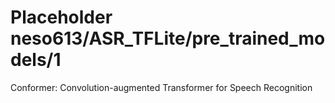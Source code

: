 # Placeholder neso613/ASR_TFLite/pre_trained_models/1
Conformer: Convolution-augmented Transformer for Speech Recognition

<!-- dataset: LibriSpeech -->
<!-- task: automatic speech recognition -->
<!-- network-architecture: Conformer -->
<!-- fine-tunable: false -->
<!-- license: Apache-2.0 -->


